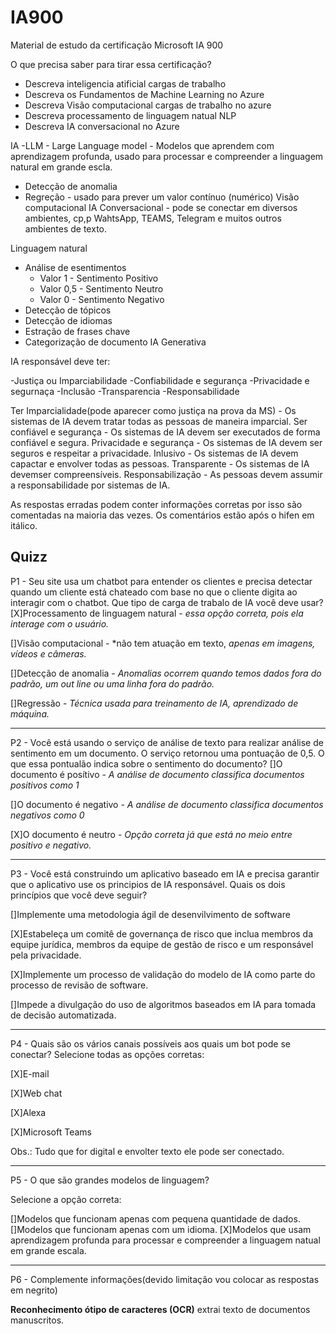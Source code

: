 # IA900
Material de estudo da certificação Microsoft IA 900

O que precisa saber para tirar essa certificação?
  - Descreva inteligencia atificial cargas de trabalho
  - Descreva os Fundamentos de Machine Learning no Azure
  - Descreva Visão computacional cargas de trabalho no azure
  - Descreva processamento de linguagem natual NLP
  - Descreva IA conversacional no Azure

IA
  -LLM - Large Language model - Modelos que aprendem  com aprendizagem profunda, usado para processar e compreender a linguagem natural em grande escla.
  - Detecção de anomalia
  - Regreção - usado para prever um valor contínuo (numérico)
Visão computacional
IA Conversacional - pode se conectar em diversos ambientes, cp,p WahtsApp, TEAMS, Telegram e muitos outros ambientes de texto.

Linguagem natural 
  - Análise de esentimentos
    - Valor 1 - Sentimento Positivo
    - Valor 0,5 - Sentimento Neutro
    - Valor 0 - Sentimento Negativo 
  - Detecção de tópicos
  - Detecção de idiomas
  - Estração de frases chave
  - Categorização de documento
IA Generativa



IA responsável deve ter:

-Justiça ou Imparciabilidade
-Confiabilidade e segurança
-Privacidade e segurnaça
-Inclusão
-Transparencia
-Responsabilidade

Ter Imparcialidade(pode aparecer como justiça na prova da MS) - Os sistemas de IA devem tratar todas as pessoas de maneira imparcial.
Ser confiável e segurança - Os sistemas de IA devem ser executados de forma confiável e segura.
Privacidade e segurança - Os sistemas de IA devem ser seguros e respeitar a privacidade.
Inlusivo - Os sistemas de IA devem capactar e envolver todas as pessoas. 
Transparente - Os sistemas de IA devemser compreensíveis.
Responsabilização - As pessoas devem assumir a responsabilidade por sistemas de IA.


As respostas erradas podem conter informações corretas por isso são comentadas na maioria das vezes. Os comentários estão após o hifen em itálico. 



Quizz
---------------------------------------------------------------------------

P1 - Seu site usa um chatbot para entender os clientes e precisa detectar quando um cliente está chateado com base no que o cliente digita ao interagir com o chatbot. 
Que tipo de carga de trabalo de IA você deve usar? 
[X]Processamento de linguagem natural - *essa opção correta, pois ela interage com o usuário.*

[]Visão computacional - *não tem atuação em texto, *apenas em imagens, vídeos e câmeras.*

[]Detecção de anomalia - *Anomalias ocorrem quando temos dados fora do padrão, um out line ou uma linha fora do padrão.*

[]Regressão - *Técnica usada para treinamento de IA, aprendizado de máquina.*

---------------------------------------------------------------------------

P2 - Você está usando o serviço de análise de texto para realizar análise de sentimento em um documento. O serviço retornou uma pontuação de 0,5.
O que essa pontualão indica sobre o sentimento do documento?
[]O documento é posítivo - *A análise de documento classifica documentos positivos como 1*

[]O documento é negativo - *A análise de documento classifica documentos negativos como 0*

[X]O documento é neutro - *Opção correta já que está no meio entre positivo e negativo.*

---------------------------------------------------------------------------

P3 - Você está construindo um aplicativo baseado em IA e precisa garantir que o aplicativo use os principios de IA responsável. 
Quais os dois princípios que você deve seguir?

[]Implemente uma metodologia ágil de desenvilvimento de software

[X]Estabeleça um comitê de governança de risco que inclua membros da equipe jurídica, membros da equipe de gestão de risco e um responsável pela privacidade.

[X]Implemente um processo de validação do modelo de IA como parte do processo de revisão de software.

[]Impede a divulgação do uso de algoritmos baseados em IA para tomada de decisão automatizada. 

---------------------------------------------------------------------------

P4 - Quais são os vários canais possíveis aos quais um bot pode se conectar?
Selecione todas as opções corretas:

[X]E-mail

[X]Web chat

[X]Alexa

[X]Microsoft Teams

Obs.: Tudo que for digital e envolter texto ele pode ser conectado.

---------------------------------------------------------------------------

P5 - O que são grandes modelos de linguagem?

Selecione a opção correta: 

[]Modelos que funcionam apenas com pequena quantidade de dados.
[]Modelos que funcionam apenas com um idioma.
[X]Modelos que usam aprendizagem profunda para processar e compreender a linguagem natual em grande escala.

---------------------------------------------------------------------------

P6 - Complemente informações(devido limitação vou colocar as respostas em negrito)

**Reconhecimento ótipo de caracteres (OCR)** extrai texto de documentos manuscritos.
